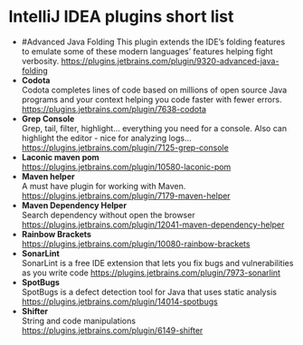 # IntelliJ IDEA plugins short list



- #Advanced Java Folding
This plugin extends the IDE’s folding features to emulate some of these modern languages’ features helping fight verbosity.
https://plugins.jetbrains.com/plugin/9320-advanced-java-folding
- **Codota**<br/>
Codota completes lines of code based on millions of open source Java programs and your context helping you code faster with fewer errors. 
https://plugins.jetbrains.com/plugin/7638-codota
- **Grep Console**<br/>
Grep, tail, filter, highlight... everything you need for a console. Also can highlight the editor - nice for analyzing logs...
https://plugins.jetbrains.com/plugin/7125-grep-console
- **Laconic maven pom**<br/>
https://plugins.jetbrains.com/plugin/10580-laconic-pom
- **Maven helper**<br/>
A must have plugin for working with Maven.
https://plugins.jetbrains.com/plugin/7179-maven-helper
- **Maven Dependency Helper**<br/>
Search dependency without open the browser
https://plugins.jetbrains.com/plugin/12041-maven-dependency-helper
- **Rainbow Brackets**<br/>
https://plugins.jetbrains.com/plugin/10080-rainbow-brackets
- **SonarLint**<br/>
SonarLint is a free IDE extension that lets you fix bugs and vulnerabilities as you write code
https://plugins.jetbrains.com/plugin/7973-sonarlint
- **SpotBugs**<br/>
SpotBugs is a defect detection tool for Java that uses static analysis
https://plugins.jetbrains.com/plugin/14014-spotbugs
- **Shifter**<br/>
String and code manipulations
https://plugins.jetbrains.com/plugin/6149-shifter
